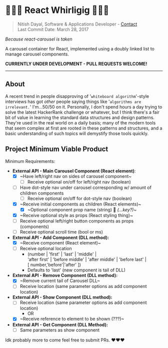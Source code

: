 # 🎠🎠🎠 React Whirligig 🎠🎠🎠

> Nitish Dayal, Software & Applications Developer - [Contact](mailto:contact@nitishdayal.me)  
> Last Commit Date: March 28, 2017

_Because react-carousel is taken_

A carousel container for React, implemented using a doubly linked list to manage carousel components.

**CURRENTLY UNDER DEVELOPMENT - PULL REQUESTS WELCOME!**

* * *

## About

A recent trend in people disapproving of '`whiteboard algorithm`'-style interviews has 
  got _other_ people saying things like '`algorithms are irrelevant.`' I'm...50/50 on it.
  Personally, I don't spend hours a day trying to solve the latest HackerRank challenge
  or whatever, but I think there's a fair bit of value in learning the standard data
  structures and design patterns. They're used in the real world on a daily
  basis; many of the modern tools that seem complex at first are rooted in these patterns
  and structures, and a basic understanding of such topics will demystify those tools
  quickly.

## Project Minimum Viable Product

Minimum Requirements:

-   **External API - Main Carousel Component (React element)**:
    -   [x] ~Have left/right nav on sides of carousel component~
        -   [ ] Receive optional on/off for left/right nav (boolean)
    -   [ ] Have dot-style nav under carousel corresponding w/ amount of children components
        -   [ ] Receive optional on/off for dot-style nav (boolean)
    -   [x] ~Receive initial components as children (React elements)~
        -   [x] ~Optional component prop name (string) 🔑 _(...key?)_~
    -   [x] ~Receive optional style as props (React styling thing)~
    -   [ ] Receive optional left/right button components as props (components)
    -   [ ] Receive optional scroll time (bool or ms)
-   **External API - Add Component (DLL method):**
    -   [x] ~Receive component (React element)~
    -   [ ] Receive optional location
        -   (number | 'first' | 'last' | 'middle' |  
            'after first' | 'before middle' | 'after middle' | 'before last' |  
             [ number,'before'|'after' ])
        -   Defaults to 'last' (new component is tail of DLL)
-   **External API - Remove Component (DLL method):**
    -   [x] ~Remove current tail of Carousel DLL~
    -   [ ] Receive location (same parameter options as add component location)
-   **External API - Show Component (DLL method):**
    -   [ ] Receive location (same parameter options as add component location)
        -   OR
    -   [x] ~Receive reference to element to be shown (???)~
-   **External API - Get Component (DLL Method):**
    -   [ ] Same parameters as show component

Idk probably more to come feel free to submit PRs. ❤️❤️❤️
